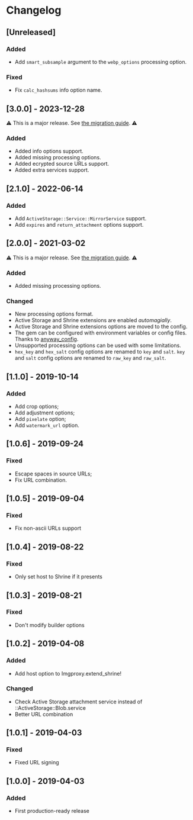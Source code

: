<!--
# @title Changelog
-->
# Changelog

## [Unreleased]
### Added
- Add `smart_subsample` argument to the `webp_options` processing option.

### Fixed

- Fix `calc_hashsums` info option name.

## [3.0.0] - 2023-12-28

⚠️ This is a major release. See [the migration guide](https://github.com/imgproxy/imgproxy.rb/blob/master/UPGRADE.md). ⚠️

### Added
- Added info options support.
- Added missing processing options.
- Added ecrypted source URLs support.
- Added extra services support.

## [2.1.0] - 2022-06-14
### Added
- Add `ActiveStorage::Service::MirrorService` support.
- Add `expires` and `return_attachment` options support.

## [2.0.0] - 2021-03-02

⚠️ This is a major release. See [the migration guide](https://github.com/imgproxy/imgproxy.rb/blob/master/UPGRADE.md). ⚠️

### Added
- Added missing processing options.

### Changed
- New processing options format.
- Active Storage and Shrine extensions are enabled _automagially_.
- Active Storage and Shrine extensions options are moved to the config.
- The gem can be configured with environment variables or config files. Thanks to [anyway_config](https://github.com/palkan/anyway_config).
- Unsupported processing options can be used with some limitations.
- `hex_key` and `hex_salt` config options are renamed to `key` and `salt`. `key` and `salt` config options are renamed to `raw_key` and `raw_salt`.

## [1.1.0] - 2019-10-14
### Added
- Add crop options;
- Add adjustment options;
- Add `pixelate` option;
- Add `watermark_url` option.

## [1.0.6] - 2019-09-24
### Fixed
- Escape spaces in source URLs;
- Fix URL combination.

## [1.0.5] - 2019-09-04
### Fixed
- Fix non-ascii URLs support

## [1.0.4] - 2019-08-22
### Fixed
- Only set host to Shrine if it presents

## [1.0.3] - 2019-08-21
### Fixed
- Don't modify builder options

## [1.0.2] - 2019-04-08
### Added
- Add host option to Imgproxy.extend_shrine!

### Changed
- Check Active Storage attachment service instead of ::ActiveStorage::Blob.service
- Better URL combination

## [1.0.1] - 2019-04-03
### Fixed
- Fixed URL signing

## [1.0.0] - 2019-04-03
### Added
- First production-ready release
